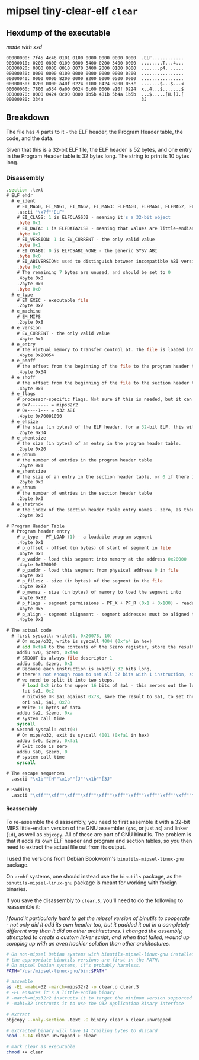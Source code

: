 # mipsel tiny-clear-elf `clear`

## Hexdump of the executable

*made with xxd*

```xxd
00000000: 7f45 4c46 0101 0100 0000 0000 0000 0000  .ELF............
00000010: 0200 0800 0100 0000 5400 0200 3400 0000  ........T...4...
00000020: 0000 0000 0010 0070 3400 2000 0100 0000  .......p4. .....
00000030: 0000 0000 0100 0000 0000 0000 0000 0200  ................
00000040: 0000 0000 8200 0000 8200 0000 0500 0000  ................
00000050: 0200 0000 a40f 0224 0100 0424 0200 053c  .......$...$...<
00000060: 7800 a534 0a00 0624 0c00 0000 a10f 0224  x..4...$.......$
00000070: 0000 0424 0c00 0000 1b5b 481b 5b4a 1b5b  ...$.....[H.[J.[
00000080: 334a                                     3J
```

## Breakdown

The file has 4 parts to it - the ELF header, the Program Header table, the code, and the data.

Given that this is a 32-bit ELF file, the ELF header is 52 bytes, and one entry in the Program Header table is 32 bytes long. The string to print is 10 bytes long.

### Disassembly

```asm
.section .text
# ELF ehdr
  # e_ident
    # EI_MAG0, EI_MAG1, EI_MAG2, EI_MAG3: ELFMAG0, ELFMAG1, ELFMAG2, ELFMAG3 - the ELF magic number
    .ascii "\x7f""ELF"
    # EI_CLASS: 1 is ELFCLASS32 - meaning it's a 32-bit object
    .byte 0x1
    # EI_DATA: 1 is ELFDATA2LSB - meaning that values are little-endian encoded
    .byte 0x1
    # EI_VERSION: 1 is EV_CURRENT - the only valid value
    .byte 0x1
    # EI_OSABI: 0 is ELFOSABI_NONE - the generic SYSV ABI
    .byte 0x0
    # EI_ABIVERSION: used to distinguish between incompatible ABI versions. Unused for the SYSV ABI
    .byte 0x0
    # The remaining 7 bytes are unused, and should be set to 0
    .4byte 0x0
    .2byte 0x0
    .byte 0x0
  # e_type
    # ET_EXEC - executable file
    .2byte 0x2
  # e_machine
    # EM_MIPS
    .2byte 0x8
  # e_version
    # EV_CURRENT - the only valid value
    .4byte 0x1
  # e_entry
    # The virtual memory to transfer control at. The file is loaded into memory address 0x20000, and the code starts 0x54 bytes into the file
    .4byte 0x20054
  # e_phoff
    # the offset from the beginning of the file to the program header table
    .4byte 0x34
  # e_shoff
    # the offset from the beginning of the file to the section header table - zero, as there is no section header table
    .4byte 0x0
  # e_flags
    # processor-specific flags. Not sure if this is needed, but it can't hurt
    # 0x7------- = mips32r2
    # 0x----1--- = o32 ABI
    .4byte 0x70001000
  # e_ehsize
    # the size (in bytes) of the ELF header. for a 32-bit ELF, this will always be 52
    .2byte 0x34
  # e_phentsize
    # the size (in bytes) of an entry in the program header table.
    .2byte 0x20
  # e_phnum
    # the number of entries in the program header table
    .2byte 0x1
  # e_shentsize
    # the size of an entry in the section header table, or 0 if there is no section header table
    .2byte 0x0
  # e_shnum
    # the number of entries in the section header table
    .2byte 0x0
  # e_shstrndx
    # the index of the section header table entry names - zero, as there is no section header table
    .2byte 0x0

# Program Header Table
  # Program header entry
    # p_type - PT_LOAD (1) - a loadable program segment
    .4byte 0x1
    # p_offset - offset (in bytes) of start of segment in file
    .4byte 0x0
    # p_vaddr - load this segment into memory at the address 0x20000
    .4byte 0x020000
    # p_paddr - load this segment from physical address 0 in file
    .4byte 0x0
    # p_filesz - size (in bytes) of the segment in the file
    .4byte 0x82
    # p_memsz - size (in bytes) of memory to load the segment into
    .4byte 0x82
    # p_flags - segment permissions - PF_X + PF_R (0x1 + 0x100) - readable and executable
    .4byte 0x5
    # p_align - segment alignment - segment addresses must be aligned to multiples of this value
    .4byte 0x2

# The actual code
  # first syscall: write(1, 0x20078, 10)
    # On mips/o32, write is syscall 4004 (0xfa4 in hex)
    # add 0xfa4 to the contents of the $zero register, store the result in $v0
    addiu $v0, $zero, 0xfa4
    # STDOUT is always file descriptor 1
    addiu $a0, $zero, 0x1
    # Because each instruction is exactly 32 bits long,
    # there's not enough room to set all 32 bits with 1 instruction, so to set the register,
    # we need to split it into two steps.
      # load 0x2 into the upper 16 bits of $a1 - this zeroes out the lower 16 bits.
      lui $a1, 0x2
      # bitwise OR $a1 against 0x78, save the result to $a1, to set the lower bits properly.
      ori $a1, $a1, 0x78
    # Write 10 bytes of data
    addiu $a2, $zero, 0xa
    # system call time
    syscall
  # Second syscall: exit(0)
    # On mips/o32, exit is syscall 4001 (0xfa1 in hex)
    addiu $v0, $zero, 0xfa1
    # Exit code is zero
    addiu $a0, $zero, 0
    # system call time
    syscall

# The escape sequences
  .ascii "\x1b""[H""\x1b""[J""\x1b""[3J"

# Padding
  .ascii "\xff""\xff""\xff""\xff""\xff""\xff""\xff""\xff""\xff""\xff""\xff""\xff""\xff""\xff"
```

#### Reassembly

To re-assemble the disassembly, you need to first assemble it with a 32-bit MIPS little-endian version of the GNU assembler (`gas`, or just `as`) and linker (`ld`), as well as `objcopy`. All of these are part of GNU binutils. The problem is that it adds its own ELF header and program and section tables, so you then need to extract the actual file out from its output.

I used the versions from Debian Bookworm's `binutils-mipsel-linux-gnu` package.

On `armhf` systems, one should instead use the `binutils` package, as the `binutils-mipsel-linux-gnu` package is meant for working with foreign binaries.

If you save the disassembly to `clear.S`, you'll need to do the following to reassemble it:

*I found it particularly hard to get the mipsel version of binutils to cooperate - not only did it add its own header too, but it padded it out in a completely different way than it did on other architectures. I changed the assembly, attempted to create a custom linker script, and when that failed, wound up comping up with an even hackier solution than other architectures.*

```sh
# On non-mipsel Debian systems with binutils-mipsel-linux-gnu installed, this will ensure
# the appropriate binutils versions are first in the PATH.
# On mipsel Debian systems, it's probably harmless.
PATH="/usr/mipsel-linux-gnu/bin:$PATH"

# assemble
as -EL -mabi=32 -march=mips32r2 -o clear.o clear.S
# -EL ensures it's a little-endian binary
# -march=mips32r2 instructs it to target the minimum version supported by Debian Bookworm
# -mabi=32 instructs it to use the O32 Application Binary Interface

# extract
objcopy --only-section .text -O binary clear.o clear.unwrapped

# extracted binary will have 14 trailing bytes to discard
head -c-14 clear.unwrapped > clear

# mark clear as executable
chmod +x clear
```
